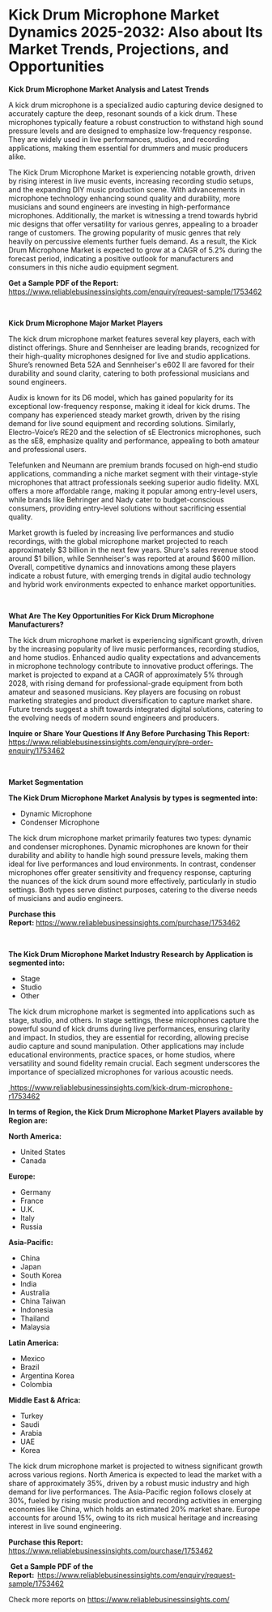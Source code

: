 <p><h1>Kick Drum Microphone Market Dynamics 2025-2032: Also about Its Market Trends, Projections, and Opportunities</h1></p><p><strong>Kick Drum Microphone Market Analysis and Latest Trends</strong></p>
<p><p>A kick drum microphone is a specialized audio capturing device designed to accurately capture the deep, resonant sounds of a kick drum. These microphones typically feature a robust construction to withstand high sound pressure levels and are designed to emphasize low-frequency response. They are widely used in live performances, studios, and recording applications, making them essential for drummers and music producers alike.</p><p>The Kick Drum Microphone Market is experiencing notable growth, driven by rising interest in live music events, increasing recording studio setups, and the expanding DIY music production scene. With advancements in microphone technology enhancing sound quality and durability, more musicians and sound engineers are investing in high-performance microphones. Additionally, the market is witnessing a trend towards hybrid mic designs that offer versatility for various genres, appealing to a broader range of customers. The growing popularity of music genres that rely heavily on percussive elements further fuels demand. As a result, the Kick Drum Microphone Market is expected to grow at a CAGR of 5.2% during the forecast period, indicating a positive outlook for manufacturers and consumers in this niche audio equipment segment.</p></p>
<p><strong>Get a Sample PDF of the Report:&nbsp;</strong> <a href="https://www.reliablebusinessinsights.com/enquiry/request-sample/1753462?utm_campaign=39&utm_medium=2&utm_source=Github&utm_content=ia&utm_term=07022025&utm_id=kick-drum-microphone">https://www.reliablebusinessinsights.com/enquiry/request-sample/1753462</a></p>
<p>&nbsp;</p>
<p><strong>Kick Drum Microphone Major Market Players</strong></p>
<p><p>The kick drum microphone market features several key players, each with distinct offerings. Shure and Sennheiser are leading brands, recognized for their high-quality microphones designed for live and studio applications. Shure’s renowned Beta 52A and Sennheiser's e602 II are favored for their durability and sound clarity, catering to both professional musicians and sound engineers.</p><p>Audix is known for its D6 model, which has gained popularity for its exceptional low-frequency response, making it ideal for kick drums. The company has experienced steady market growth, driven by the rising demand for live sound equipment and recording solutions. Similarly, Electro-Voice’s RE20 and the selection of sE Electronics microphones, such as the sE8, emphasize quality and performance, appealing to both amateur and professional users.</p><p>Telefunken and Neumann are premium brands focused on high-end studio applications, commanding a niche market segment with their vintage-style microphones that attract professionals seeking superior audio fidelity. MXL offers a more affordable range, making it popular among entry-level users, while brands like Behringer and Nady cater to budget-conscious consumers, providing entry-level solutions without sacrificing essential quality.</p><p>Market growth is fueled by increasing live performances and studio recordings, with the global microphone market projected to reach approximately $3 billion in the next few years. Shure's sales revenue stood around $1 billion, while Sennheiser's was reported at around $600 million. Overall, competitive dynamics and innovations among these players indicate a robust future, with emerging trends in digital audio technology and hybrid work environments expected to enhance market opportunities.</p></p>
<p>&nbsp;</p>
<p><strong>What Are The Key Opportunities For Kick Drum Microphone Manufacturers?</strong></p>
<p><p>The kick drum microphone market is experiencing significant growth, driven by the increasing popularity of live music performances, recording studios, and home studios. Enhanced audio quality expectations and advancements in microphone technology contribute to innovative product offerings. The market is projected to expand at a CAGR of approximately 5% through 2028, with rising demand for professional-grade equipment from both amateur and seasoned musicians. Key players are focusing on robust marketing strategies and product diversification to capture market share. Future trends suggest a shift towards integrated digital solutions, catering to the evolving needs of modern sound engineers and producers.</p></p>
<p><strong>Inquire or Share Your Questions If Any Before Purchasing This Report:</strong> <a href="https://www.reliablebusinessinsights.com/enquiry/pre-order-enquiry/1753462?utm_campaign=39&utm_medium=2&utm_source=Github&utm_content=ia&utm_term=07022025&utm_id=kick-drum-microphone">https://www.reliablebusinessinsights.com/enquiry/pre-order-enquiry/1753462</a></p>
<p>&nbsp;</p>
<p><strong>Market Segmentation</strong></p>
<p><strong>The Kick Drum Microphone Market Analysis by types is segmented into:</strong></p>
<p><ul><li>Dynamic Microphone</li><li>Condenser Microphone</li></ul></p>
<p><p>The kick drum microphone market primarily features two types: dynamic and condenser microphones. Dynamic microphones are known for their durability and ability to handle high sound pressure levels, making them ideal for live performances and loud environments. In contrast, condenser microphones offer greater sensitivity and frequency response, capturing the nuances of the kick drum sound more effectively, particularly in studio settings. Both types serve distinct purposes, catering to the diverse needs of musicians and audio engineers.</p></p>
<p><strong>Purchase this Report:&nbsp;</strong><a href="https://www.reliablebusinessinsights.com/purchase/1753462?utm_campaign=39&utm_medium=2&utm_source=Github&utm_content=ia&utm_term=07022025&utm_id=kick-drum-microphone">https://www.reliablebusinessinsights.com/purchase/1753462</a></p>
<p>&nbsp;</p>
<p><strong>The Kick Drum Microphone Market Industry Research by Application is segmented into:</strong></p>
<p><ul><li>Stage</li><li>Studio</li><li>Other</li></ul></p>
<p><p>The kick drum microphone market is segmented into applications such as stage, studio, and others. In stage settings, these microphones capture the powerful sound of kick drums during live performances, ensuring clarity and impact. In studios, they are essential for recording, allowing precise audio capture and sound manipulation. Other applications may include educational environments, practice spaces, or home studios, where versatility and sound fidelity remain crucial. Each segment underscores the importance of specialized microphones for various acoustic needs.</p></p>
<p><a href="https://www.reliablebusinessinsights.com/kick-drum-microphone-r1753462?utm_campaign=39&utm_medium=2&utm_source=Github&utm_content=ia&utm_term=07022025&utm_id=kick-drum-microphone">&nbsp;https://www.reliablebusinessinsights.com/kick-drum-microphone-r1753462</a></p>
<p><strong>In terms of Region, the Kick Drum Microphone Market Players available by Region are:</strong></p>
<p>
    <p> <strong> North America: </strong>
        <ul>
            <li>United States</li>
            <li>Canada</li>
        </ul>
        </p> 
    <p> <strong> Europe: </strong>
        <ul>
            <li>Germany</li>
            <li>France</li>
            <li>U.K.</li>
            <li>Italy</li>
            <li>Russia</li>
        </ul>
        </p> 
    <p> <strong> Asia-Pacific: </strong>
        <ul>
            <li>China</li>
            <li>Japan</li>
            <li>South Korea</li>
            <li>India</li>
            <li>Australia</li>
            <li>China Taiwan</li>
            <li>Indonesia</li>
            <li>Thailand</li>
            <li>Malaysia</li>
        </ul>
        </p> 
    <p> <strong> Latin America: </strong>
        <ul>
            <li>Mexico</li>
            <li>Brazil</li>
            <li>Argentina Korea</li>
            <li>Colombia</li>
        </ul>
        </p> 
    <p> <strong> Middle East & Africa: </strong>
        <ul>
            <li>Turkey</li>
            <li>Saudi</li>
            <li>Arabia</li>
            <li>UAE</li>
            <li>Korea</li>
        </ul>
    </p>
    </p>
<p><p>The kick drum microphone market is projected to witness significant growth across various regions. North America is expected to lead the market with a share of approximately 35%, driven by a robust music industry and high demand for live performances. The Asia-Pacific region follows closely at 30%, fueled by rising music production and recording activities in emerging economies like China, which holds an estimated 20% market share. Europe accounts for around 15%, owing to its rich musical heritage and increasing interest in live sound engineering.</p></p>
<p><strong>Purchase this Report: </strong><a href="https://www.reliablebusinessinsights.com/purchase/1753462?utm_campaign=39&utm_medium=2&utm_source=Github&utm_content=ia&utm_term=07022025&utm_id=kick-drum-microphone">https://www.reliablebusinessinsights.com/purchase/1753462</a></p>
<p>&nbsp;<strong>Get a Sample PDF of the Report:&nbsp;&nbsp;</strong><a href="https://www.reliablebusinessinsights.com/enquiry/request-sample/1753462?utm_campaign=39&utm_medium=2&utm_source=Github&utm_content=ia&utm_term=07022025&utm_id=kick-drum-microphone">https://www.reliablebusinessinsights.com/enquiry/request-sample/1753462</a></p>
<p><strong></strong></p>
<p>Check more reports on <a href="https://www.reliablebusinessinsights.com/?utm_campaign=39&utm_medium=2&utm_source=Github&utm_content=ia&utm_term=07022025&utm_id=kick-drum-microphone">https://www.reliablebusinessinsights.com/</a></p>